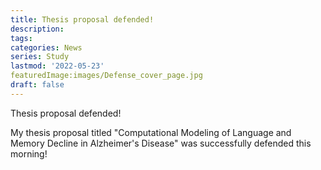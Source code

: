 ```yaml
---
title: Thesis proposal defended!
description:
tags: 
categories: News
series: Study
lastmod: '2022-05-23'
featuredImage:images/Defense_cover_page.jpg
draft: false
---
```


Thesis proposal defended!

<!--more-->

My thesis proposal titled "Computational Modeling of Language and Memory Decline in Alzheimer's Disease" was successfully defended this morning!  

